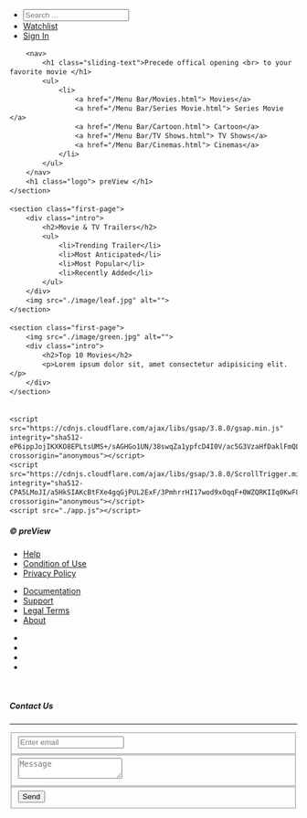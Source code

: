 <!DOCTYPE html>
<html lang="en">

<head>
    <meta charset="UTF-8">
    <meta http-equiv="X-UA-Compatible" content="IE=edge">
    <meta name="viewport" content="width=device-width, initial-scale=1.0">
    <link rel="stylesheet" href="./CSS/style.css">
    <link rel="stylesheet" href="./CSS/searchbar.css">
    <link rel="preconnect" href="https://fonts.googleapis.com">
    <link rel="preconnect" href="https://fonts.gstatic.com" crossorigin>
    <link href="https://fonts.googleapis.com/css2?family=EB+Garamond&display=swap" rel="stylesheet" crossorigin="anonymous">
    <link rel="stylesheet" href="path/to/font-awesome/css/font-awesome.min.css">
    <title>preView </title>
</head>

<body>
    <!--Search Bar-->
    <nav class="top-menu">
        <ul>
            <li> <i class="fa-regular fa-search"></i> <input type="text" id="myInput" onkeyup="myFunction()" placeholder="Search ..."> </li>
            <li>
                <a href="Watchlist.html"> <i class="far fa-bookmark"></i> Watchlist</a>
            </li>
            <li><a href="Sign In.html"> Sign In</a></li>
            <!--Search Bar <script src="./app.js"></script> -->
        </ul>
    </nav>
    <!--end Search Bar-->
    <div class="square"></div>
    <section class="homepage">

        <nav>
            <h1 class="sliding-text">Precede offical opening <br> to your favorite movie </h1>
            <ul>
                <li>
                    <a href="/Menu Bar/Movies.html"> Movies</a>
                    <a href="/Menu Bar/Series Movie.html"> Series Movie </a>
                    <a href="/Menu Bar/Cartoon.html"> Cartoon</a>
                    <a href="/Menu Bar/TV Shows.html"> TV Shows</a>
                    <a href="/Menu Bar/Cinemas.html"> Cinemas</a>
                </li>
            </ul>
        </nav>
        <h1 class="logo"> preView </h1>
    </section>

    <section class="first-page">
        <div class="intro">
            <h2>Movie & TV Trailers</h2>
            <ul>
                <li>Trending Trailer</li>
                <li>Most Anticipated</li>
                <li>Most Popular</li>
                <li>Recently Added</li>
            </ul>
        </div>
        <img src="./image/leaf.jpg" alt="">
    </section>

    <section class="first-page">
        <img src="./image/green.jpg" alt="">
        <div class="intro">
            <h2>Top 10 Movies</h2>
            <p>Lorem ipsum dolor sit, amet consectetur adipisicing elit.</p>
        </div>
    </section>


    <script src="https://cdnjs.cloudflare.com/ajax/libs/gsap/3.8.0/gsap.min.js" integrity="sha512-eP6ippJojIKXKO8EPLtsUMS+/sAGHGo1UN/38swqZa1ypfcD4I0V/ac5G3VzaHfDaklFmQLEs51lhkkVaqg60Q==" crossorigin="anonymous"></script>
    <script src="https://cdnjs.cloudflare.com/ajax/libs/gsap/3.8.0/ScrollTrigger.min.js" integrity="sha512-CPA5LMoJI/a5HkSIAKcBtFXe4gqGjPUL2ExF/3PmhrrHI17wod9xOqqF+0WZQRKIIq0KwF8oG5BaiWobtrke3A==" crossorigin="anonymous"></script>
    <script src="./app.js"></script>

</body>

<footer class="footer">
    <div class="container">
        <div class="row">
            <div class="col-md-5">
                <h5><i class="fa fa-road"></i>
                    <script src="./app.js"></script> &copy; <em id="date"></em> preView
                </h5>
                <div class="row">
                    <div class="col-6">
                        <ul class="list-unstyled">
                            <li><a href="">Help</a></li>
                            <li><a href="">Condition of Use</a></li>
                            <li><a href="">Privacy Policy</a></li>
                        </ul>
                    </div>
                    <div class="col-6">
                        <ul class="list-unstyled">
                            <li><a href="">Documentation</a></li>
                            <li><a href="">Support</a></li>
                            <li><a href="">Legal Terms</a></li>
                            <li><a href="">About</a></li>
                        </ul>
                    </div>
                </div>
                <ul class="nav">
                    <li class="nav-item"> <a href="" class="nav-link pl-0"><i class="fa fa-facebook fa-lg" title="Facebook"></i></a></li>
                    <li class="nav-item"> <a href="" class="nav-link"><i class="fa fa-twitter fa-lg" title="twitter"></i></a></li>
                    <li class="nav-item"> <a href="" class="nav-link"><i class="fa fa-github fa-lg" title="github"></i></a></li>
                    <li class="nav-item"> <a href="" class="nav-link"><i class="fa fa-instagram fa-lg" title="instagram"></i></a></li>
                </ul>
                <br>
            </div>
            <div class="col-md-2">
                <h5 class="text-md-right">Contact Us</h5>
                <hr>
            </div>
            <div class="col-md-5">
                <form>
                    <fieldset class="form-group">
                        <input type="email" class="form-control" id="exampleInputEmail1" placeholder="Enter email">
                    </fieldset>
                    <fieldset class="form-group">
                        <textarea class="form-control" id="exampleMessage" placeholder="Message"></textarea>
                    </fieldset>
                    <fieldset class="form-group text-xs-right">
                        <button type="button" class="btn btn-secondary-outline btn-lg">Send</button>
                    </fieldset>
                </form>
            </div>
        </div>
    </div>
</footer>



</html>
